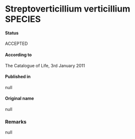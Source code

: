# Streptoverticillium verticillium SPECIES

#### Status
ACCEPTED

#### According to
The Catalogue of Life, 3rd January 2011

#### Published in
null

#### Original name
null

### Remarks
null